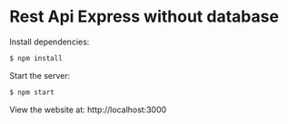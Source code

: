 ﻿# Rest Api Express without database

Install dependencies:

```bash
$ npm install
```

  Start the server:

```bash
$ npm start
```

  View the website at: http://localhost:3000

